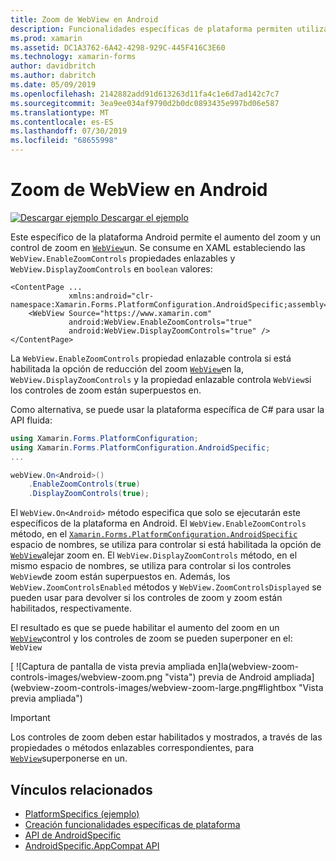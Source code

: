 ```yaml
---
title: Zoom de WebView en Android
description: Funcionalidades específicas de plataforma permiten utilizar la funcionalidad que solo está disponible en una plataforma concreta, sin necesidad de implementar los representadores personalizados o los efectos. En este artículo se explica cómo consumir el específico de la plataforma Android que habilita el zoom en un WebView.
ms.prod: xamarin
ms.assetid: DC1A3762-6A42-4298-929C-445F416C3E60
ms.technology: xamarin-forms
author: davidbritch
ms.author: dabritch
ms.date: 05/09/2019
ms.openlocfilehash: 2142882add91d613263d11fa4c1e6d7ad142c7c7
ms.sourcegitcommit: 3ea9ee034af9790d2b0dc0893435e997bd06e587
ms.translationtype: MT
ms.contentlocale: es-ES
ms.lasthandoff: 07/30/2019
ms.locfileid: "68655998"
---
```

# <a name="webview-zoom-on-android"></a>Zoom de WebView en Android

[![Descargar ejemplo](~/media/shared/download.png) Descargar el ejemplo](https://docs.microsoft.com/samples/xamarin/xamarin-forms-samples/userinterface-platformspecifics)

Este específico de la plataforma Android permite el aumento del zoom y un control de zoom en [`WebView`](xref:Xamarin.Forms.WebView)un. Se consume en XAML estableciendo las `WebView.EnableZoomControls` propiedades enlazables y `WebView.DisplayZoomControls` en `boolean` valores:

```xaml
<ContentPage ...
             xmlns:android="clr-namespace:Xamarin.Forms.PlatformConfiguration.AndroidSpecific;assembly=Xamarin.Forms.Core">
    <WebView Source="https://www.xamarin.com"
             android:WebView.EnableZoomControls="true"
             android:WebView.DisplayZoomControls="true" />
</ContentPage>
```

La `WebView.EnableZoomControls` propiedad enlazable controla si está habilitada la opción de reducción del zoom [`WebView`](xref:Xamarin.Forms.WebView)en la, `WebView.DisplayZoomControls` y la propiedad enlazable controla `WebView`si los controles de zoom están superpuestos en.

Como alternativa, se puede usar la plataforma específica de C# para usar la API fluida:

```csharp
using Xamarin.Forms.PlatformConfiguration;
using Xamarin.Forms.PlatformConfiguration.AndroidSpecific;
...

webView.On<Android>()
    .EnableZoomControls(true)
    .DisplayZoomControls(true);
```

El `WebView.On<Android>` método especifica que solo se ejecutarán este específicos de la plataforma en Android. El `WebView.EnableZoomControls` método, en el [`Xamarin.Forms.PlatformConfiguration.AndroidSpecific`](xref:Xamarin.Forms.PlatformConfiguration.AndroidSpecific) espacio de nombres, se utiliza para controlar si está habilitada la opción de [`WebView`](xref:Xamarin.Forms.WebView)alejar zoom en. El `WebView.DisplayZoomControls` método, en el mismo espacio de nombres, se utiliza para controlar si los controles `WebView`de zoom están superpuestos en. Además, los `WebView.ZoomControlsEnabled` métodos y `WebView.ZoomControlsDisplayed` se pueden usar para devolver si los controles de zoom y zoom están habilitados, respectivamente.

El resultado es que se puede habilitar el aumento del zoom en un [`WebView`](xref:Xamarin.Forms.WebView)control y los controles de zoom se pueden superponer en el: `WebView`

[ ![Captura de pantalla de vista previa ampliada en]la(webview-zoom-controls-images/webview-zoom.png "vista") previa de Android ampliada] (webview-zoom-controls-images/webview-zoom-large.png#lightbox "Vista previa ampliada")

> [!IMPORTANT]
> Los controles de zoom deben estar habilitados y mostrados, a través de las propiedades o métodos enlazables correspondientes, para [`WebView`](xref:Xamarin.Forms.WebView)superponerse en un.

## <a name="related-links"></a>Vínculos relacionados

- [PlatformSpecifics (ejemplo)](https://docs.microsoft.com/samples/xamarin/xamarin-forms-samples/userinterface-platformspecifics)
- [Creación funcionalidades específicas de plataforma](~/xamarin-forms/platform/platform-specifics/index.md#creating-platform-specifics)
- [API de AndroidSpecific](xref:Xamarin.Forms.PlatformConfiguration.AndroidSpecific)
- [AndroidSpecific.AppCompat API](xref:Xamarin.Forms.PlatformConfiguration.AndroidSpecific.AppCompat)
